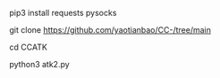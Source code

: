 pip3 install requests pysocks

git clone https://github.com/yaotianbao/CC-/tree/main

cd CCATK

python3 atk2.py
